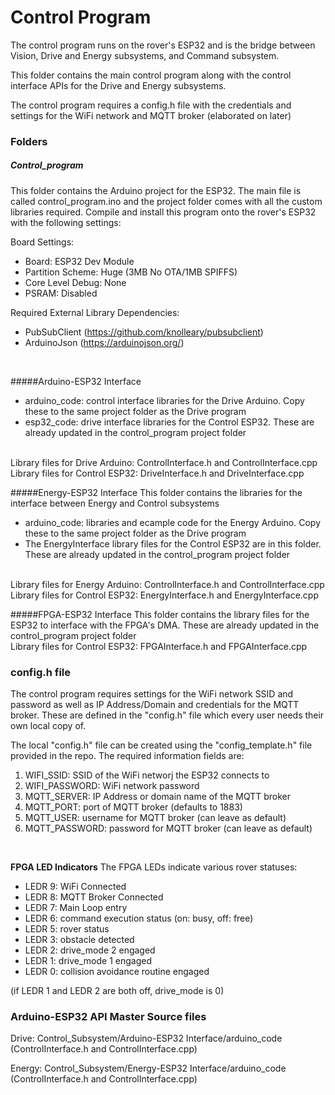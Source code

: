 # Control Program
The control program runs on the rover's ESP32 and is the bridge between Vision, Drive and Energy subsystems, and Command subsystem. 

This folder contains the main control program along with the control interface APIs for the Drive and Energy subsystems. 

The control program requires a config.h file with the credentials and settings for the WiFi network and MQTT broker (elaborated on later)

### Folders
##### Control_program
This folder contains the Arduino project for the ESP32. The main file is called control_program.ino and the project folder comes with all the custom libraries required. Compile and install this program onto the rover's ESP32 with the following settings:  

Board Settings:
* Board: ESP32 Dev Module
* Partition Scheme: Huge (3MB No OTA/1MB SPIFFS)
* Core Level Debug: None
* PSRAM: Disabled

Required External Library Dependencies:
* PubSubClient (https://github.com/knolleary/pubsubclient)
* ArduinoJson (https://arduinojson.org/)
<br >

#####Arduino-ESP32 Interface
* arduino_code: control interface libraries for the Drive Arduino. Copy these to the same project folder as the Drive program
* esp32_code: drive interface libraries for the Control ESP32. These are already updated in the control_program project folder 
<br>
Library files for Drive Arduino: ControlInterface.h and ControlInterface.cpp
Library files for Control ESP32: DriveInterface.h and DriveInterface.cpp
<br>

#####Energy-ESP32 Interface
This folder contains the libraries for the interface between Energy and Control subsystems
* arduino_code: libraries and ecample code for the Energy Arduino. Copy these to the same project folder as the Drive program 
* The EnergyInterface library files for the Control ESP32 are in this folder. These are already updated in the control_program project folder
<br>
Library files for Energy Arduino: ControlInterface.h and ControlInterface.cpp
Library files for Control ESP32: EnergyInterface.h and EnergyInterface.cpp<br >

#####FPGA-ESP32 Interface
This folder contains the library files for the ESP32 to interface with the FPGA's DMA. These are already updated in the control_program project folder
<br>
Library files for Control ESP32: FPGAInterface.h and FPGAInterface.cpp
<br>

### config.h file
The control program requires settings for the WiFi network SSID and password as well as IP Address/Domain and credentials for the MQTT broker. These are defined in the "config.h" file which every user needs their own local copy of. 

The local "config.h" file can be created using the "config_template.h" file provided in the repo. The required information fields are: 
1) WIFI_SSID: SSID of the WiFi networj the ESP32 connects to
2) WIFI_PASSWORD: WiFi network password 
3) MQTT_SERVER: IP Address or domain name of the MQTT broker
4) MQTT_PORT: port of MQTT broker (defaults to 1883)
5) MQTT_USER: username for MQTT broker (can leave as default)
6) MQTT_PASSWORD: password for MQTT broker (can leave as default)
<br>

**FPGA LED Indicators**
The FPGA LEDs indicate various rover statuses: 
* LEDR 9: WiFi Connected
* LEDR 8: MQTT Broker Connected
* LEDR 7: Main Loop entry
* LEDR 6: command execution status (on: busy, off: free)
* LEDR 5: rover status
* LEDR 3: obstacle detected
* LEDR 2: drive_mode 2 engaged
* LEDR 1: drive_mode 1 engaged
* LEDR 0: collision avoidance routine engaged

(if LEDR 1 and LEDR 2 are both off, drive_mode is 0)
<br>
### Arduino-ESP32 API Master Source files
Drive: Control_Subsystem/Arduino-ESP32 Interface/arduino_code (ControlInterface.h and ControlInterface.cpp)

Energy: Control_Subsystem/Energy-ESP32 Interface/arduino_code (ControlInterface.h and ControlInterface.cpp)